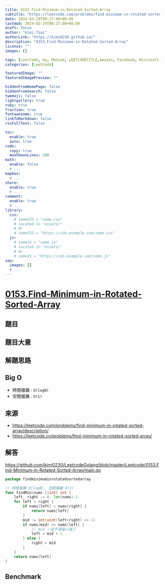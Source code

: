 ```yaml
---
title: 0153.Find-Minimum-in-Rotated-Sorted-Array
subtitle: "https://leetcode.com/problems/find-minimum-in-rotated-sorted-array/description/"
date: 2024-03-29T00:27:00+08:00
lastmod: 2024-03-29T00:27:00+08:00
draft: false
author: "Kimi.Tsai"
authorLink: "https://kimi0230.github.io/"
description: "0153.Find-Minimum-in-Rotated-Sorted-Array"
license: ""
images: []

tags: [LeetCode, Go, Medium, LEETCODETITLE,Amazon, Facebook, Microsoft, Adobe, Goldman Sachs]
categories: [LeetCode]

featuredImage: ""
featuredImagePreview: ""

hiddenFromHomePage: false
hiddenFromSearch: false
twemoji: false
lightgallery: true
ruby: true
fraction: true
fontawesome: true
linkToMarkdown: false
rssFullText: false

toc:
  enable: true
  auto: true
code:
  copy: true
  maxShownLines: 200
math:
  enable: false
  # ...
mapbox:
  # ...
share:
  enable: true
  # ...
comment:
  enable: true
  # ...
library:
  css:
    # someCSS = "some.css"
    # located in "assets/"
    # Or
    # someCSS = "https://cdn.example.com/some.css"
  js:
    # someJS = "some.js"
    # located in "assets/"
    # Or
    # someJS = "https://cdn.example.com/some.js"
seo:
  images: []
  # ...
---
```

# [0153.Find-Minimum-in-Rotated-Sorted-Array](https://leetcode.com/problems/find-minimum-in-rotated-sorted-array/description/)

## 題目

## 題目大意


## 解題思路

## Big O

* 時間複雜 : `O(logN)`
* 空間複雜 : `O(1)`

## 來源
* https://leetcode.com/problems/find-minimum-in-rotated-sorted-array/description/
* https://leetcode.cn/problems/find-minimum-in-rotated-sorted-array/

## 解答
https://github.com/kimi0230/LeetcodeGolang/blob/master/Leetcode/0153.Find-Minimum-in-Rotated-Sorted-Array/main.go

```go
package findminimuminrotatedsortedarray

// 時間複雜 O(logN), 空間複雜 O(1)
func findMin(nums []int) int {
	left, right := 0, len(nums)-1
	for left < right {
		if nums[left] < nums[right] {
			return nums[left]
		}
		mid := int(uint(left+right) >> 1)
		if nums[mid] >= nums[left] {
			// mid 一定不是最小值了
			left = mid + 1
		} else {
			right = mid
		}
	}
	return nums[left]
}

```

##  Benchmark

```sh

```
